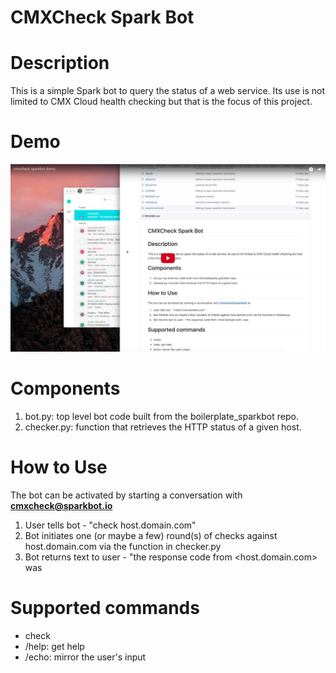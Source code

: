 # CMXCheck Spark Bot

# Description

This is a simple Spark bot to query the status of a web service. Its use is not limited to CMX Cloud health checking but that is the focus of this project.

# Demo

[![cmxcheck sparkbot demo](readme_resources/cmxcheck_demo_thumb.jpg)](https://youtu.be/zDWVMBLwxaY)

# Components

1. bot.py: top level bot code built from the boilerplate_sparkbot repo.
2. checker.py: function that retrieves the HTTP status of a given host.

# How to Use

The bot can be activated by starting a conversation with **cmxcheck@sparkbot.io**

1. User tells bot - "check host.domain.com"
2. Bot initiates one (or maybe a few) round(s) of checks against host.domain.com via the function in checker.py
3. Bot returns text to user - "the response code from <host.domain.com> was <http-response-code>

# Supported commands

* check
* /help: get help
* /echo: mirror the user's input
